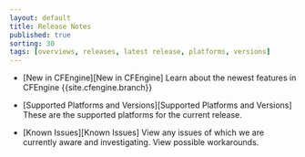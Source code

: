 ```yaml
---
layout: default
title: Release Notes
published: true
sorting: 30
tags: [overviews, releases, latest release, platforms, versions]
---
```


* [New in CFEngine][New in CFEngine]
  Learn about the newest features in CFEngine {{site.cfengine.branch}}

* [Supported Platforms and Versions][Supported Platforms and Versions]
  These are the supported platforms for the current release.

* [Known Issues][Known Issues]
  View any issues of which we are currently aware and investigating. View possible workarounds.
